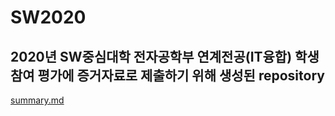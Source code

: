 # SW2020 

## 2020년 SW중심대학 전자공학부 연계전공(IT융합) 학생참여 평가에 증거자료로 제출하기 위해 생성된 repository

[summary.md](https://github.com/tgs04013/SW2020/blob/main/summary.md)
